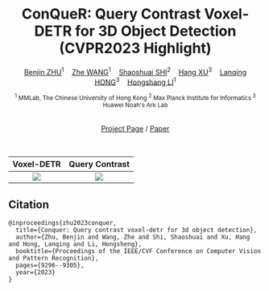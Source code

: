 <div align='center'>

# ConQueR: Query Contrast Voxel-DETR for 3D Object Detection (CVPR2023 Highlight)

[Benjin ZHU](https://benjin.me/)<sup>1</sup>&nbsp;&nbsp;&nbsp;
[Zhe WANG](https://wang-zhe.me/)<sup>1</sup>&nbsp;&nbsp;&nbsp;
[Shaoshuai SHI](https://shishaoshuai.com/)<sup>2</sup>&nbsp;&nbsp;&nbsp;
[Hang XU](https://xuhangcn.github.io/)<sup>3</sup>&nbsp;&nbsp;&nbsp;
[Lanqing HONG](https://scholar.google.com/citations?hl=en&user=2p7x6OUAAAAJ)<sup>3</sup>&nbsp;&nbsp;&nbsp;
[Hongshang LI](https://www.ee.cuhk.edu.hk/~hsli/)<sup>1</sup>

<sub>
<sup>1</sup> MMLab, The Chinese University of Hong Kong 
<sup>2</sup> Max Planck Institute for Informatics 
<sup>3</sup> Huawei Noah's Ark Lab 
</sub>

<br/>
<br/>

[Project Page](https://benjin.me/projects/2022_conquer/) / [Paper](https://arxiv.org/abs/2212.07289)

<br/>


Voxel-DETR             | Query Contrast 
:-------------------------:|:-------------------------:
![](.figures/contrastive_voxel_detr.png)  |  ![](.figures/contrastive_illustration.png)

</div>

## Citation

```
@inproceedings{zhu2023conquer,
  title={Conquer: Query contrast voxel-detr for 3d object detection},
  author={Zhu, Benjin and Wang, Zhe and Shi, Shaoshuai and Xu, Hang and Hong, Lanqing and Li, Hongsheng},
  booktitle={Proceedings of the IEEE/CVF Conference on Computer Vision and Pattern Recognition},
  pages={9296--9305},
  year={2023}
}
```

